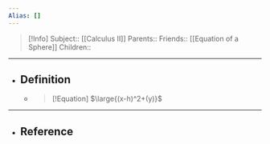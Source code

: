 ```yaml
---
Alias: []
---
```

> [!Info]
> Subject:: [[Calculus II]]
> Parents:: 
> Friends:: [[Equation of a Sphere]]
> Children:: 
---
- ## Definition
	- > [!Equation]
	  > $\large{(x-h)^2+(y)}$
---
- ## Reference